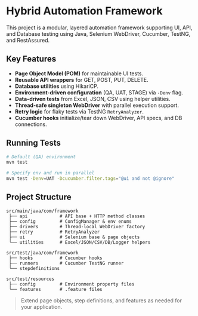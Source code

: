 # Hybrid Automation Framework

This project is a modular, layered automation framework supporting UI, API, and Database testing using Java, Selenium WebDriver, Cucumber, TestNG, and RestAssured.

## Key Features
* **Page Object Model (POM)** for maintainable UI tests.
* **Reusable API wrappers** for GET, POST, PUT, DELETE.
* **Database utilities** using HikariCP.
* **Environment-driven configuration** (QA, UAT, STAGE) via `-Denv` flag.
* **Data-driven tests** from Excel, JSON, CSV using helper utilities.
* **Thread-safe singleton WebDriver** with parallel execution support.
* **Retry logic** for flaky tests via TestNG `RetryAnalyzer`.
* **Cucumber hooks** initialize/tear down WebDriver, API specs, and DB connections.

## Running Tests
```bash
# Default (QA) environment
mvn test

# Specify env and run in parallel
mvn test -Denv=UAT -Dcucumber.filter.tags="@ui and not @ignore"
```

## Project Structure
```
src/main/java/com/framework
 ├── api            # API base + HTTP method classes
 ├── config         # ConfigManager & env enums
 ├── drivers        # Thread-local WebDriver factory
 ├── retry          # RetryAnalyzer
 ├── ui             # Selenium base & page objects
 └── utilities      # Excel/JSON/CSV/DB/Logger helpers

src/test/java/com/framework
 ├── hooks          # Cucumber hooks
 ├── runners        # Cucumber TestNG runner
 └── stepdefinitions

src/test/resources
 ├── config         # Environment property files
 └── features       # .feature files
```

> Extend page objects, step definitions, and features as needed for your application.